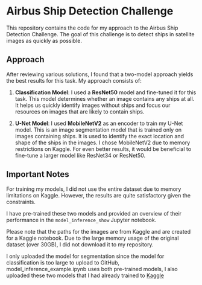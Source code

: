# Airbus Ship Detection Challenge

This repository contains the code for my approach to the Airbus Ship Detection Challenge. The goal of this challenge is to detect ships in satellite images as quickly as possible.

## Approach

After reviewing various solutions, I found that a two-model approach yields the best results for this task. My approach consists of:


1. **Classification Model**: I used a **ResNet50** model and fine-tuned it for this task. This model determines whether an image contains any ships at all. It helps us quickly identify images without ships and focus our resources on images that are likely to contain ships.

2. **U-Net Model**: I used **MobileNetV2** as an encoder to train my U-Net model. This is an image segmentation model that is trained only on images containing ships. It is used to identify the exact location and shape of the ships in the images. I chose MobileNetV2 due to memory restrictions on Kaggle. For even better results, it would be beneficial to fine-tune a larger model like ResNet34 or ResNet50.

## Important Notes

For training my models, I did not use the entire dataset due to memory limitations on Kaggle. However, the results are quite satisfactory given the constraints. 

I have pre-trained these two models and provided an overview of their performance in the `model_inference_show` Jupyter notebook. 

Please note that the paths for the images are from Kaggle and are created for a Kaggle notebook. Due to the large memory usage of the original dataset (over 30GB), I did not download it to my repository.

I only uploaded the model for segmentation since the model for classification is too large to upload to GitHub, model_inference_example.ipynb uses both pre-trained models, I also uploaded these two models that I had already trained to [Kaggle](https://www.kaggle.com/datasets/purrrplehaze/airbus-ship-detection-models)





   
